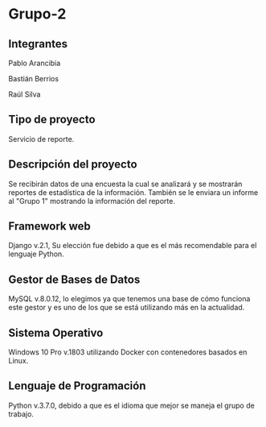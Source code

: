 # Grupo-2

## Integrantes
  Pablo Arancibia
  
  Bastián Berrios 
  
  Raúl Silva 
  
## Tipo de proyecto
  Servicio de reporte.
  
## Descripción del proyecto
  Se recibirán datos de una encuesta la cual se analizará y se mostrarán reportes de estadística de la información. También se le enviara un informe al "Grupo 1" mostrando la información del reporte.
  
## Framework web
  Django v.2.1, Su elección fue debido a que es el más recomendable para el lenguaje Python.
  
## Gestor de Bases de Datos
  MySQL v.8.0.12, lo elegimos ya que tenemos una base de cómo funciona este gestor y es uno de los que se está utilizando más en la actualidad. 
  
## Sistema Operativo
  Windows 10 Pro v.1803 utilizando Docker con contenedores basados en Linux.
  
## Lenguaje de Programación
  Python v.3.7.0, debido a que es el idioma que mejor se maneja el grupo de trabajo.

